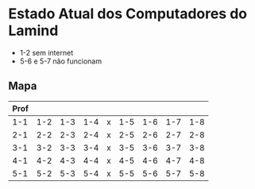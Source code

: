 # Estado Atual dos Computadores do Lamind
  - 1-2 sem internet
  - 5-6 e 5-7 não funcionam

## Mapa

|Prof|  |   |   |   |   |   |   |   |
|---|---|---|---|---|---|---|---|---|
|1-1|1-2|1-3|1-4|x|1-5|1-6|1-7|1-8|
|2-1|2-2|2-3|2-4|x|2-5|2-6|2-7|2-8|
|3-1|3-2|3-3|3-4|x|3-5|3-6|3-7|3-8|
|4-1|4-2|4-3|4-4|x|4-5|4-6|4-7|4-8|
|5-1|5-2|5-3|5-4|x|5-5|5-6|5-7|5-8|
